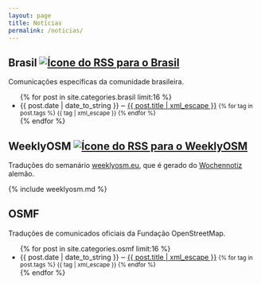 ```yaml
---
layout: page
title: Notícias
permalink: /noticias/
---
```


## Brasil [![Ícone do RSS para o Brasil][rssicon]][feed.xml]

Comunicações específicas da comunidade brasileira.

<ul>
    {% for post in site.categories.brasil limit:16 %}
      <li>
        {{ post.date | date_to_string }} ‒ <a href="{{ post.url | prepend: site.baseurl }}">{{ post.title | xml_escape }}</a>
        <small>
            {% for tag in post.tags %}
            <span>{{ tag | xml_escape }}</span>
            {% endfor %}
        </small>
      </li>
    {% endfor %}
</ul>

## WeeklyOSM [![Ícone do RSS para o WeeklyOSM][rssicon]][weeklyosm.xml]

Traduções do semanário [weeklyosm.eu](http://weeklyosm.eu), que é gerado do [Wochennotiz](http://blog.openstreetmap.de/) alemão.

{% include weeklyosm.md %}

## OSMF

Traduções de comunicados oficiais da Fundação OpenStreetMap.

<ul>
    {% for post in site.categories.osmf limit:16 %}
      <li>
        {{ post.date | date_to_string }} ‒ <a href="{{ post.url | prepend: site.baseurl | prepend: site.url }}">{{ post.title | xml_escape }}</a>
        <small>
            {% for tag in post.tags %}
            <span>{{ tag | xml_escape }}</span>
            {% endfor %}
        </small>
      </li>
    {% endfor %}
</ul>


[rssicon]: {{site.baseurl}}/images/noticias/Rss_font_awesome.svg
[weeklyosm.xml]: {{site.baseurl}}/weeklyosm.xml
[feed.xml]: {{site.baseurl}}/feed.xml
